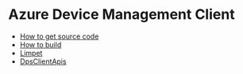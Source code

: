 # Azure Device Management Client

- [How to get source code](docs/getsourcecode.md)
- [How to build](docs/howtobuild.md)
- [Limpet](docs/limpet.md)
- [DpsClientApis](docs/dpsclientapis.md)
